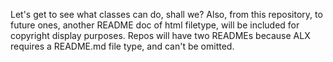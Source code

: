 Let's get to see what classes can do, shall we?
Also, from this repository, to future ones, another README doc of html filetype, will be included for copyright display purposes. Repos will have two READMEs because ALX requires a README.md file type, and can't be omitted. 